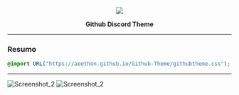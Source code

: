 <p align="center">
    <img src="https://avatars3.githubusercontent.com/u/66197267?s=60&v=4">
    <p align="center"><b>Github Discord Theme</b><p>
</p>

<hr>


### Resumo

```css
@import URL("https://aeethon.github.io/Github-Theme/githubtheme.css");
```

<hr>

![Screenshot_2](https://cdn.discordapp.com/attachments/742784048350625792/768584095114461205/Screenshot_1.png)
![Screenshot_2](https://cdn.discordapp.com/attachments/742784048350625792/768584096909099058/Screenshot_2.png)

